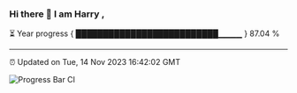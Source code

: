 ### Hi there 👋 I am Harry , 

⏳ Year progress { ██████████████████████████▁▁▁▁ } 87.04 %

---

⏰ Updated on Tue, 14 Nov 2023 16:42:02 GMT

![Progress Bar CI](https://github.com/duykhang68/duykhang68/workflows/Progress%20Bar%20CI/badge.svg)

